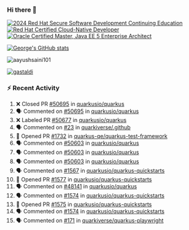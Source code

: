 ### Hi there 👋

<!--START_SECTION:badges-->
[![2024 Red Hat Secure Software Development Continuing Education](https://images.credly.com/size/110x110/images/36a76b78-c5bf-45cf-ac2c-48c3825260c7/blob)](http://www.credly.com/badges/c86e9a17-d2c3-4554-b890-7d0521710eb6 "2024 Red Hat Secure Software Development Continuing Education")
[![Red Hat Certified Cloud-Native Developer](https://images.credly.com/size/110x110/images/12ef4e4e-3d8d-4caf-9ab1-858c5bcb9619/image.png)](http://www.credly.com/badges/b6402e31-0894-48e6-b488-e2e551dcc809 "Red Hat Certified Cloud-Native Developer")
[![Oracle Certified Master, Java EE 5 Enterprise Architect](https://images.credly.com/size/110x110/images/1fa3549c-674c-4779-b3d6-d7d64eac2c23/Oracle-Certification-badge_OC-Master.png)](http://www.credly.com/badges/2565574e-b81d-410e-ab7d-24666ddcbe00 "Oracle Certified Master, Java EE 5 Enterprise Architect")
<!--END_SECTION:badges-->

[![George's GitHub stats](https://github-readme-stats.vercel.app/api?username=gastaldi&show=reviews,prs_merged&hide=contribs,prs&theme=transparent&show_icons=true)](https://github.com/anuraghazra/github-readme-stats)

<p align="left"> <img src="https://komarev.com/ghpvc/?username=gastaldi&label=Profile%20views&color=0e75b6&style=for-the-badge" alt="aayushsaini101" /> </p>

<p align="left"> <a href="https://github.com/ryo-ma/github-profile-trophy"><img src="https://github-profile-trophy.vercel.app/?username=gastaldi" alt="gastaldi" /></a> </p>

### :zap: Recent Activity

<!--START_SECTION:activity-->
1. ❌ Closed PR [#50695](undefined) in [quarkusio/quarkus](https://github.com/quarkusio/quarkus)
2. 🗣 Commented on [#50695](https://github.com/quarkusio/quarkus/pull/50695#issuecomment-3440157371) in [quarkusio/quarkus](https://github.com/quarkusio/quarkus)
3. ❌ Labeled PR [#50677](undefined) in [quarkusio/quarkus](https://github.com/quarkusio/quarkus)
4. 🗣 Commented on [#23](https://github.com/quarkiverse/.github/issues/23#issuecomment-3437140980) in [quarkiverse/.github](https://github.com/quarkiverse/.github)
5. 💪 Opened PR [#1732](undefined) in [quarkus-qe/quarkus-test-framework](https://github.com/quarkus-qe/quarkus-test-framework)
6. 🗣 Commented on [#50603](https://github.com/quarkusio/quarkus/pull/50603#issuecomment-3430463941) in [quarkusio/quarkus](https://github.com/quarkusio/quarkus)
7. 🗣 Commented on [#50603](https://github.com/quarkusio/quarkus/pull/50603#issuecomment-3430223241) in [quarkusio/quarkus](https://github.com/quarkusio/quarkus)
8. 🗣 Commented on [#50603](https://github.com/quarkusio/quarkus/pull/50603#issuecomment-3430197989) in [quarkusio/quarkus](https://github.com/quarkusio/quarkus)
9. 🗣 Commented on [#1567](https://github.com/quarkusio/quarkus-quickstarts/pull/1567#issuecomment-3426725188) in [quarkusio/quarkus-quickstarts](https://github.com/quarkusio/quarkus-quickstarts)
10. 💪 Opened PR [#1577](undefined) in [quarkusio/quarkus-quickstarts](https://github.com/quarkusio/quarkus-quickstarts)
11. 🗣 Commented on [#48141](https://github.com/quarkusio/quarkus/issues/48141#issuecomment-3425549933) in [quarkusio/quarkus](https://github.com/quarkusio/quarkus)
12. 🗣 Commented on [#1574](https://github.com/quarkusio/quarkus-quickstarts/pull/1574#issuecomment-3425491394) in [quarkusio/quarkus-quickstarts](https://github.com/quarkusio/quarkus-quickstarts)
13. 💪 Opened PR [#1575](undefined) in [quarkusio/quarkus-quickstarts](https://github.com/quarkusio/quarkus-quickstarts)
14. 🗣 Commented on [#1574](https://github.com/quarkusio/quarkus-quickstarts/pull/1574#issuecomment-3423340568) in [quarkusio/quarkus-quickstarts](https://github.com/quarkusio/quarkus-quickstarts)
15. 🗣 Commented on [#171](https://github.com/quarkiverse/quarkus-playwright/pull/171#issuecomment-3422372175) in [quarkiverse/quarkus-playwright](https://github.com/quarkiverse/quarkus-playwright)
<!--END_SECTION:activity-->
